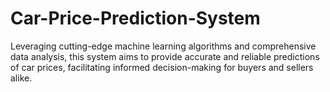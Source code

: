 # Car-Price-Prediction-System
 Leveraging cutting-edge machine learning algorithms and comprehensive data analysis, this system aims to provide accurate and reliable predictions of car prices, facilitating informed decision-making for buyers and sellers alike.

